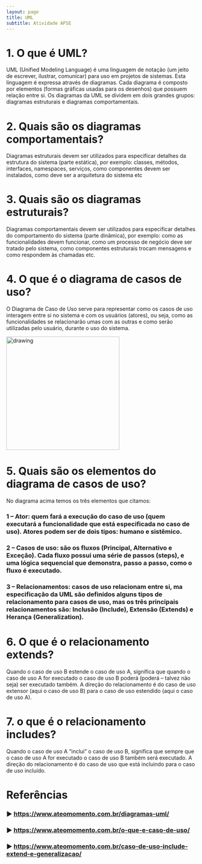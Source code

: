 ```yaml
---
layout: page
title: UML
subtitle: Atividade APSE
---
```


# 1.	O que é UML?
UML (Unified Modeling Language) é uma linguagem de notação (um jeito de escrever, ilustrar, comunicar) para uso em projetos de sistemas.
Esta linguagem é expressa através de diagramas. Cada diagrama é composto por elementos (formas gráficas usadas para os desenhos) que possuem relação entre si.
Os diagramas da UML se dividem em dois grandes grupos: diagramas estruturais e diagramas comportamentais.

# 2.	Quais são os diagramas comportamentais?
Diagramas estruturais devem ser utilizados para especificar detalhes da estrutura do sistema (parte estática), por exemplo: classes, métodos, interfaces, namespaces, serviços, como componentes devem ser instalados, como deve ser a arquitetura do sistema etc

# 3.	Quais são os diagramas estruturais? 
Diagramas comportamentais devem ser utilizados para especificar detalhes do comportamento do sistema (parte dinâmica), por exemplo: como as funcionalidades devem funcionar, como um processo de negócio deve ser tratado pelo sistema, como componentes estruturais trocam mensagens e como respondem às chamadas etc.

# 4.	O que é o diagrama de casos de uso?
O Diagrama de Caso de Uso serve para representar como os casos de uso interagem entre si no sistema e com os usuários (atores), ou seja, como as funcionalidades se relacionarão umas com as outras e como serão utilizadas pelo usuário, durante o uso do sistema.

<img src="https://user-images.githubusercontent.com/57163905/114277989-0044fd00-9a04-11eb-8ced-7dcd473fd8a8.png" alt="drawing" style="width:300px; height:300px;"/>

# 5.	Quais são os elementos do diagrama de casos de uso?
No diagrama acima temos os três elementos que citamos:

### 1 – Ator: quem fará a execução do caso de uso (quem executará a funcionalidade que está especificada no caso de uso). Atores podem ser de dois tipos: humano e sistêmico.

### 2 – Casos de uso: são os fluxos (Principal, Alternativo e Exceção). Cada fluxo possui uma série de passos (steps), e uma lógica sequencial que demonstra, passo a passo, como o fluxo é executado.

### 3 – Relacionamentos: casos de uso relacionam entre si, ma especificação da UML são definidos alguns tipos de relacionamento para casos de uso, mas os três principais relacionamentos são: Inclusão (Include), Extensão (Extends) e Herança (Generalization).

# 6.	O que é o relacionamento extends?
Quando o caso de uso B estende o caso de uso A, significa que quando o caso de uso A for executado o caso de uso B poderá (poderá – talvez não seja) ser executado também. A direção do relacionamento é do caso de uso extensor (aqui o caso de uso B) para o caso de uso estendido (aqui o caso de uso A).

# 7.	o que é o relacionamento includes?
Quando o caso de uso A “inclui” o caso de uso B, significa que sempre que o caso de uso A for executado o caso de uso B também será executado. A direção do relacionamento é do caso de uso que está incluindo para o caso de uso incluído.

# Referências
### ▶ https://www.ateomomento.com.br/diagramas-uml/ 
### ▶ https://www.ateomomento.com.br/o-que-e-caso-de-uso/ 
### ▶ https://www.ateomomento.com.br/caso-de-uso-include-extend-e-generalizacao/
